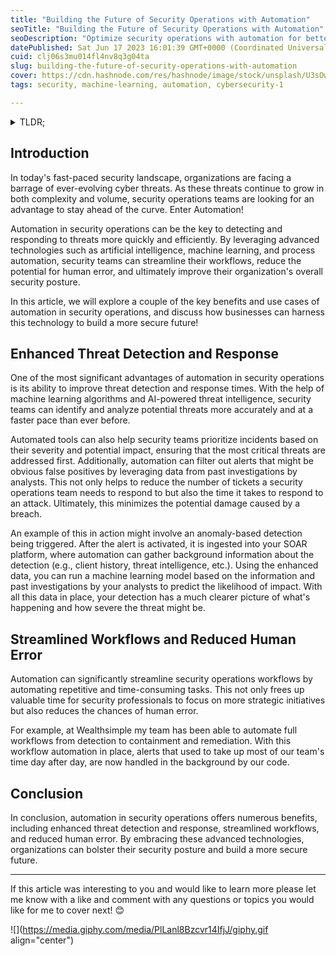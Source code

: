 ```yaml
---
title: "Building the Future of Security Operations with Automation"
seoTitle: "Building the Future of Security Operations with Automation"
seoDescription: "Optimize security operations with automation for better threat detection, efficient workflows, and minimized human error, boosting security posture"
datePublished: Sat Jun 17 2023 16:01:39 GMT+0000 (Coordinated Universal Time)
cuid: clj06s3mu014fl4nv8q3g04ta
slug: building-the-future-of-security-operations-with-automation
cover: https://cdn.hashnode.com/res/hashnode/image/stock/unsplash/U3sOwViXhkY/upload/e04edd15e58d9b8c74cad88ec801c05d.jpeg
tags: security, machine-learning, automation, cybersecurity-1

---
```


<details data-node-type="hn-details-summary"><summary>TLDR;</summary><div data-type="detailsContent">Building the future of security operations with automation offers enhanced threat detection and response, streamlined workflows, and reduced human error, leading to improved overall security posture.</div></details>

## Introduction

In today's fast-paced security landscape, organizations are facing a barrage of ever-evolving cyber threats. As these threats continue to grow in both complexity and volume, security operations teams are looking for an advantage to stay ahead of the curve. Enter Automation!

Automation in security operations can be the key to detecting and responding to threats more quickly and efficiently. By leveraging advanced technologies such as artificial intelligence, machine learning, and process automation, security teams can streamline their workflows, reduce the potential for human error, and ultimately improve their organization's overall security posture.

In this article, we will explore a couple of the key benefits and use cases of automation in security operations, and discuss how businesses can harness this technology to build a more secure future!

## Enhanced Threat Detection and Response

One of the most significant advantages of automation in security operations is its ability to improve threat detection and response times. With the help of machine learning algorithms and AI-powered threat intelligence, security teams can identify and analyze potential threats more accurately and at a faster pace than ever before.

Automated tools can also help security teams prioritize incidents based on their severity and potential impact, ensuring that the most critical threats are addressed first. Additionally, automation can filter out alerts that might be obvious false positives by leveraging data from past investigations by analysts. This not only helps to reduce the number of tickets a security operations team needs to respond to but also the time it takes to respond to an attack. Ultimately, this minimizes the potential damage caused by a breach.

An example of this in action might involve an anomaly-based detection being triggered. After the alert is activated, it is ingested into your SOAR platform, where automation can gather background information about the detection (e.g., client history, threat intelligence, etc.). Using the enhanced data, you can run a machine learning model based on the information and past investigations by your analysts to predict the likelihood of impact. With all this data in place, your detection has a much clearer picture of what's happening and how severe the threat might be.

## Streamlined Workflows and Reduced Human Error

Automation can significantly streamline security operations workflows by automating repetitive and time-consuming tasks. This not only frees up valuable time for security professionals to focus on more strategic initiatives but also reduces the chances of human error.

For example, at Wealthsimple my team has been able to automate full workflows from detection to containment and remediation. With this workflow automation in place, alerts that used to take up most of our team's time day after day, are now handled in the background by our code.

## Conclusion

In conclusion, automation in security operations offers numerous benefits, including enhanced threat detection and response, streamlined workflows, and reduced human error. By embracing these advanced technologies, organizations can bolster their security posture and build a more secure future.

---

If this article was interesting to you and would like to learn more please let me know with a like and comment with any questions or topics you would like for me to cover next! 😊

![](https://media.giphy.com/media/PlLanl8Bzcvr14IfjJ/giphy.gif align="center")